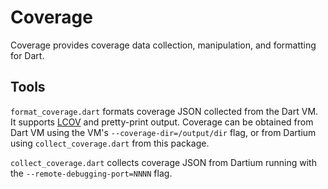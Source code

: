 Coverage
========

Coverage provides coverage data collection, manipulation, and formatting for
Dart.

Tools
-----
`format_coverage.dart` formats coverage JSON collected from the Dart VM. It
supports [LCOV](http://ltp.sourceforge.net/coverage/lcov.php) and pretty-print
output. Coverage can be obtained from Dart VM using the VM's
`--coverage-dir=/output/dir` flag, or from Dartium using `collect_coverage.dart`
from this package.

`collect_coverage.dart` collects coverage JSON from Dartium running with the
`--remote-debugging-port=NNNN` flag.
